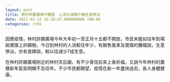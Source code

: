 ```yaml
---
layout: post
title: 林村許願廣場不開放　人流大減商戶稱生意慘淡
date: 2021-02-12 16:18:47.000000000 +08:00
categories: rthk
---
```


因應疫情，林村許願廣場今年大年初一至正月十五都不開放，市民未能如往年到場拋寶牒上許願樹。今日到林村的人流較往年少，有銷售風車及寶牒的攤檔說，生意慘淡，亦有食肆說，較以往減少7成生意。

在林村許願廣場附近的林村天后廟，有不少善信前來上香祈福，又說今年林村的農曆新年氣氛明顯不及往年。不少市民都期望，疫情在新一年盡快過去，各人身體健康。
